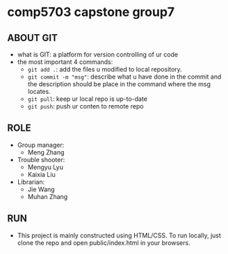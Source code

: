 # comp5703 capstone group7
## ABOUT GIT 
- what is GIT: a platform for version controlling of ur code
- the most important 4 commands:
	- ```git add .```: add the files u modified to local repository.
	- ```git commit -m "msg"```: describe what u have done in the commit and the description should be place in the command where the msg locates.
	- ```git pull```: keep ur local repo is up-to-date
	- ```git push```: push ur conten to remote repo

## ROLE
- Group manager: 
	- Meng Zhang
- Trouble shooter:
	- Mengyu Lyu
	- Kaixia Liu
- Librarian:
	- Jie Wang
	- Muhan Zhang
## RUN
- This project is mainly constructed using HTML/CSS. To run locally, just clone the repo and open public/index.html in your browsers.

